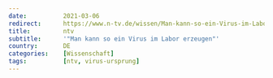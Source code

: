 ```yaml
---
date:          2021-03-06
redirect:      https://www.n-tv.de/wissen/Man-kann-so-ein-Virus-im-Labor-erzeugen-article22406519.html
title:         ntv
subtitle:      '"Man kann so ein Virus im Labor erzeugen"'
country:       DE
categories:    [Wissenschaft]
tags:          [ntv, virus-ursprung]
---
```


